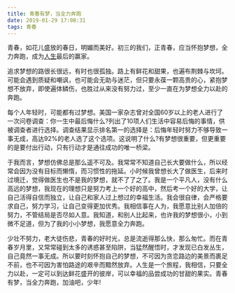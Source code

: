 ```yaml
---
title: 青春有梦，当全力奔跑
date: 2019-01-29 17:08:31
tags: 青春
---
```


​	青春，如花儿盛放的春日，明媚而美好。初三的我们，正青春，应当怀抱梦想，全力奔跑，成为[人生](https://www.duanwenxue.com/jingdian/ganwu/)最后的赢家。

​	追求梦想的路很长很远，有时也很孤独。路上有鲜花和甜果，也遍布荆棘与坎坷。可能会遇到质疑和嘲讽，也可能会无助与迷茫，但只要永葆一颗高贵的心，紧抱梦想不放弃，即使遍体鳞伤，也胜过从来没有努力过，至少一直在为梦想全力以赴的奔跑。

​	每个人年轻时，可能都有过梦想。美国一家杂志曾对全国60岁以上的老人进行了一次问卷调查：你一生中最后悔什么?列出了10项人们生活中容易后悔的事情，供被调查者进行选择。调查结果显示排名第一的选择是：后悔年轻时努力不够导致一事无成，高达92%的老人选了这个选项。这说明了什么?有梦想很重要，但更重要的是要付出行动，只有行动才是通往成功的唯一桥梁。

​	于我而言，梦想仿佛总是那么遥不可及。我常常不知道自己长大要做什么，所以经常会因为没有目标而懒惰，而习惯性的拖延。小时候我曾想长大了做医生，后来时过境迁，觉得做医生也不是我的梦想，就不了了之了。我是一个平凡人，没有什么高远的梦想，我现在的理想只是努力考上一个好的高中，然后考一个好的大学，让自己活得自信而独立，让自己和家人过上想过的幸福生活。我会很自律，会严格要求自己，努力学习，让自己变得更加优秀。我相信事在人为，我愿意比别人加倍的努力，不管结局是否尽如人意。我知道，和别人比起来，也许我的梦想很小，小到微不足道，但为了我的小小梦想，我愿意全力奔跑。

​	少壮不努力，老大徒伤悲，青春的好时光，总是流逝得那么快，那么匆忙。而在青春岁月里，又常常碰到太多的诱惑甚至陷阱，当猛然醒悟时，才发现已白发丛生，自己竟然一事无成。所以要时刻怀抱自己的梦想，不可因为贪恋路边的美景而裹足不前，也不可因为害怕路途的艰辛而黯然放弃。人生是一个旅程，我相信，只要全力以赴，一定可以到达鲜花盛开的彼岸，可以幸福的品尝成功的甘甜的果实。青春有梦，当全力奔跑，加油吧，少年!